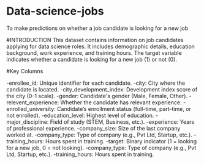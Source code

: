 # Data-science-jobs
To make predictions on whether a job candidate is looking for a new job

#INTRODUCTION
This dataset contains information on job candidates applying for data science roles. It includes demographic details, education background, work experience, and training hours. The target variable indicates whether a candidate is looking for a new job (1) or not (0).

#Key Columns

-enrollee_id: Unique identifier for each candidate.
-city: City where the candidate is located.
-city_development_index: Development index score of the city (0-1 scale).
-gender: Candidate's gender (Male, Female, Other).
-relevent_experience: Whether the candidate has relevant experience.
-enrolled_university: Candidate’s enrollment status (full-time, part-time, or not enrolled).
-education_level: Highest level of education.
-major_discipline: Field of study (STEM, Business, etc.).
-experience: Years of professional experience.
-company_size: Size of the last company worked at.
-company_type: Type of company (e.g., Pvt Ltd, Startup, etc.).
-training_hours: Hours spent in training.
-target: Binary indicator (1 = looking for a new job, 0 = not looking).
-company_type: Type of company (e.g., Pvt Ltd, Startup, etc.).
-training_hours: Hours spent in training.
